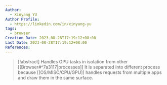 ```yaml
---
Author:
  - Xinyang YU
Author Profile:
  - https://linkedin.com/in/xinyang-yu
tags:
  - browser
Creation Date: 2023-08-28T17:19:12+08:00
Last Date: 2023-08-28T17:19:12+08:00
References:
---
```

>[!abstract] Handles GPU tasks in isolation from other [[Browser#^7a3117|processes]]
>It is separated into different process because [[OS/MISC/CPU/GPU]] handles requests from multiple apps and draw them in the same surface.